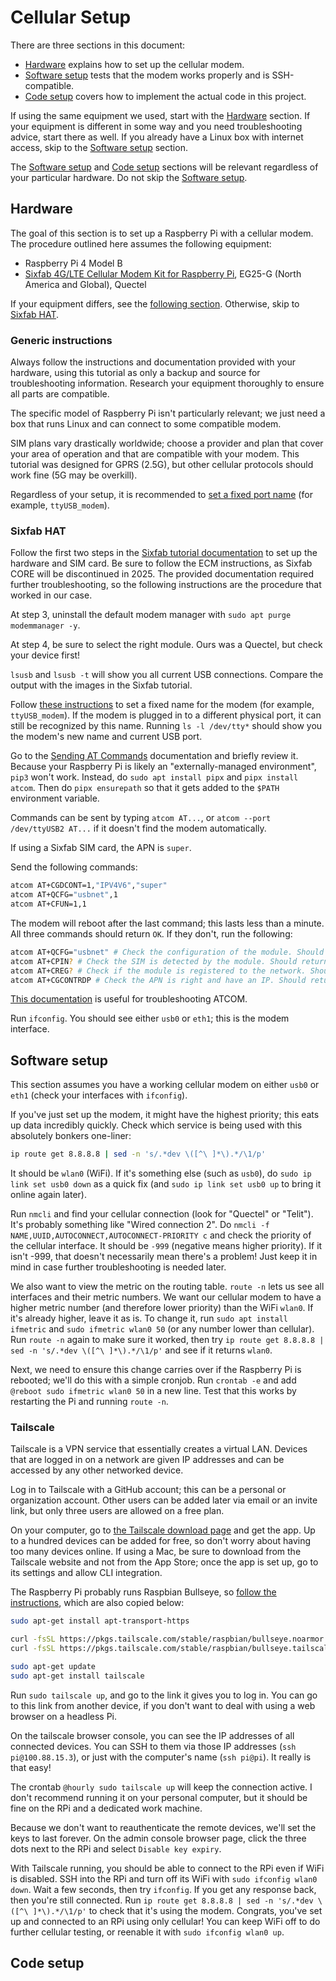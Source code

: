 # Cellular Setup

There are three sections in this document:

- [Hardware](#hardware) explains how to set up the cellular modem.
- [Software setup](#software-setup) tests that the modem works properly and is SSH-compatible.
- [Code setup](#code-setup) covers how to implement the actual code in this project.

If using the same equipment we used, start with the [Hardware](#hardware) section. If your equipment is different in some way and you need troubleshooting advice, start there as well. If you already have a Linux box with internet access, skip to the [Software setup](#software-setup) section.

The [Software setup](#software-setup) and [Code setup](#code-setup) sections will be relevant regardless of your particular hardware. Do not skip the [Software setup](#software-setup).

## Hardware

The goal of this section is to set up a Raspberry Pi with a cellular modem. The procedure outlined here assumes the following equipment:

- Raspberry Pi 4 Model B
- [Sixfab 4G/LTE Cellular Modem Kit for Raspberry Pi](https://sixfab.com/product/raspberry-pi-4g-lte-modem-kit/), EG25-G (North America and Global), Quectel

If your equipment differs, see the [following section](#generic-instructions). Otherwise, skip to [Sixfab HAT](#sixfab-hat).

### Generic instructions

Always follow the instructions and documentation provided with your hardware, using this tutorial as only a backup and source for troubleshooting information. Research your equipment thoroughly to ensure all parts are compatible.

The specific model of Raspberry Pi isn't particularly relevant; we just need a box that runs Linux and can connect to some compatible modem.

SIM plans vary drastically worldwide; choose a provider and plan that cover your area of operation and that are compatible with your modem. This tutorial was designed for GPRS (2.5G), but other cellular protocols should work fine (5G may be overkill).

Regardless of your setup, it is recommended to [set a fixed port name](README.md/#fixed-usb-port-names) (for example, `ttyUSB_modem`).

### Sixfab HAT

Follow the first two steps in the [Sixfab tutorial documentation](https://docs.sixfab.com/docs/raspberry-pi-4g-lte-cellular-modem-kit-getting-started-with-ecm-mode) to set up the hardware and SIM card. Be sure to follow the ECM instructions, as Sixfab CORE will be discontinued in 2025. The provided documentation required further troubleshooting, so the following instructions are the procedure that worked in our case.

At step 3, uninstall the default modem manager with `sudo apt purge modemmanager -y`.

At step 4, be sure to select the right module. Ours was a Quectel, but check your device first!

`lsusb` and `lsusb -t` will show you all current USB connections. Compare the output with the images in the Sixfab tutorial.

Follow [these instructions](README.md/#fixed-usb-port-names) to set a fixed name for the modem (for example, `ttyUSB_modem`). If the modem is plugged in to a different physical port, it can still be recognized by this name. Running `ls -l /dev/tty*` should show you the modem's new name and current USB port.

Go to the [Sending AT Commands](https://docs.sixfab.com/page/sending-at-commands) documentation and briefly review it. Because your Raspberry Pi is likely an "externally-managed environment", `pip3` won't work. Instead, do `sudo apt install pipx` and `pipx install atcom`. Then do `pipx ensurepath` so that it gets added to the `$PATH` environment variable.

Commands can be sent by typing `atcom AT...`, or `atcom --port /dev/ttyUSB2 AT...` if it doesn't find the modem automatically.

If using a Sixfab SIM card, the APN is `super`.

Send the following commands:

```bash
atcom AT+CGDCONT=1,"IPV4V6","super"
atcom AT+QCFG="usbnet",1
atcom AT+CFUN=1,1
```

The modem will reboot after the last command; this lasts less than a minute. All three commands should return `OK`. If they don't, run the following:

```bash
atcom AT+QCFG="usbnet" # Check the configuration of the module. Should return 1
atcom AT+CPIN? # Check the SIM is detected by the module. Should return READY
atcom AT+CREG? # Check if the module is registered to the network. Should return 0,1 or 0,5
atcom AT+CGCONTRDP # Check the APN is right and have an IP. Should return the APN details and IP address.
```

[This documentation](https://docs.sixfab.com/docs/raspberry-pi-3g-4g-lte-base-hat-troubleshooting) is useful for troubleshooting ATCOM.

Run `ifconfig`. You should see either `usb0` or `eth1`; this is the modem interface.

## Software setup

This section assumes you have a working cellular modem on either `usb0` or `eth1` (check your interfaces with `ifconfig`).

If you've just set up the modem, it might have the highest priority; this eats up data incredibly quickly. Check which service is being used with this absolutely bonkers one-liner:

```bash
ip route get 8.8.8.8 | sed -n 's/.*dev \([^\ ]*\).*/\1/p'
```

It should be `wlan0` (WiFi). If it's something else (such as `usb0`), do `sudo ip link set usb0 down` as a quick fix (and `sudo ip link set usb0 up` to bring it online again later).

Run `nmcli` and find your cellular connection (look for "Quectel" or "Telit"). It's probably something like "Wired connection 2". Do `nmcli -f NAME,UUID,AUTOCONNECT,AUTOCONNECT-PRIORITY c` and check the priority of the cellular interface. It should be `-999` (negative means higher priority). If it isn't -999, that doesn't necessarily mean there's a problem! Just keep it in mind in case further troubleshooting is needed later.

We also want to view the metric on the routing table. `route -n` lets us see all interfaces and their metric numbers. We want our cellular modem to have a higher metric number (and therefore lower priority) than the WiFi `wlan0`. If it's already higher, leave it as is. To change it, run `sudo apt install ifmetric` and `sudo ifmetric wlan0 50` (or any number lower than cellular). Run `route -n` again to make sure it worked, then try `ip route get 8.8.8.8 | sed -n 's/.*dev \([^\ ]*\).*/\1/p'` and see if it returns `wlan0`.

Next, we need to ensure this change carries over if the Raspberry Pi is rebooted; we'll do this with a simple cronjob. Run `crontab -e` and add `@reboot sudo ifmetric wlan0 50` in a new line. Test that this works by restarting the Pi and running `route -n`.

### Tailscale

Tailscale is a VPN service that essentially creates a virtual LAN. Devices that are logged in on a network are given IP addresses and can be accessed by any other networked device.

Log in to Tailscale with a GitHub account; this can be a personal or organization account. Other users can be added later via email or an invite link, but only three users are allowed on a free plan.

On your computer, go to [the Tailscale download page](https://tailscale.com/download) and get the app. Up to a hundred devices can be added for free, so don't worry about having too many devices online. If using a Mac, be sure to download from the Tailscale website and not from the App Store; once the app is set up, go to its settings and allow CLI integration.

The Raspberry Pi probably runs Raspbian Bullseye, so [follow the instructions](https://tailscale.com/download/linux/rpi-bullseye), which are also copied below:

```bash
sudo apt-get install apt-transport-https

curl -fsSL https://pkgs.tailscale.com/stable/raspbian/bullseye.noarmor.gpg | sudo tee /usr/share/keyrings/tailscale-archive-keyring.gpg > /dev/null
curl -fsSL https://pkgs.tailscale.com/stable/raspbian/bullseye.tailscale-keyring.list | sudo tee /etc/apt/sources.list.d/tailscale.list

sudo apt-get update
sudo apt-get install tailscale
```

Run `sudo tailscale up`, and go to the link it gives you to log in. You can go to this link from another device, if you don't want to deal with using a web browser on a headless Pi.

On the tailscale browser console, you can see the IP addresses of all connected devices. You can SSH to them via those IP addresses (`ssh pi@100.88.15.3`), or just with the computer's name (`ssh pi@pi`). It really is that easy!

The crontab `@hourly sudo tailscale up` will keep the connection active. I don't recommend running it on your personal computer, but it should be fine on the RPi and a dedicated work machine.

Because we don't want to reauthenticate the remote devices, we'll set the keys to last forever. On the admin console browser page, click the three dots next to the RPi and select `Disable key expiry`.

With Tailscale running, you should be able to connect to the RPi even if WiFi is disabled. SSH into the RPi and turn off its WiFi with `sudo ifconfig wlan0 down`. Wait a few seconds, then try `ifconfig`. If you get any response back, then you're still connected. Run `ip route get 8.8.8.8 | sed -n 's/.*dev \([^\ ]*\).*/\1/p'` to check that it's using the modem. Congrats, you've set up and connected to an RPi using only cellular! You can keep WiFi off to do further cellular testing, or reenable it with `sudo ifconfig wlan0 up`.

## Code setup
